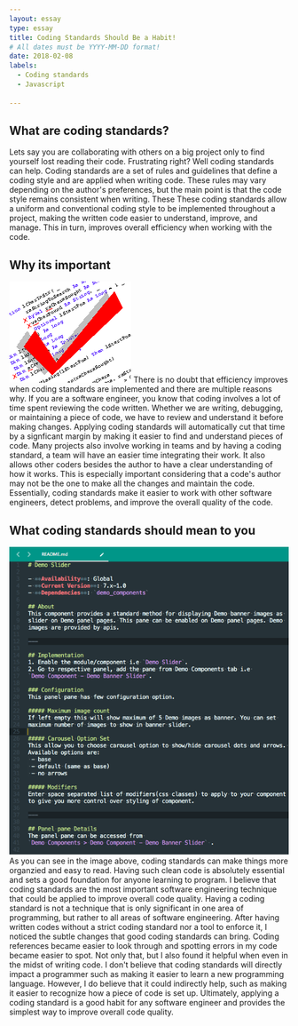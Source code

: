 ```yaml
---
layout: essay
type: essay
title: Coding Standards Should Be a Habit! 
# All dates must be YYYY-MM-DD format!
date: 2018-02-08
labels:
  - Coding standards
  - Javascript
  
---
```


## What are coding standards?
Lets say you are collaborating with others on a big project only to find yourself lost reading their code. Frustrating right? Well coding standards can help. Coding standards are a set of rules and guidelines that define a coding style and are applied when writing code. These rules may vary depending on the author's preferences, but the main point is that the code style remains consistent when writing. These These coding standards allow a uniform and conventional coding style to be implemented throughout a project, making the written code easier to understand, improve, and manage. This in turn, improves overall efficiency when working with the code.  

## Why its important
<img class="ui small left floated image" src="../images/CodingStandards.png">
There is no doubt that efficiency improves when coding standards are implemented and there are multiple reasons why. If you are a software engineer, you know that coding involves a lot of time spent reviewing the code written. Whether we are writing, debugging, or maintaining a piece of code, we have to review and understand it before making changes. Applying coding standards will automatically cut that time by a signficant margin by making it easier to find and understand pieces of code. Many projects also involve working in teams and by having a coding standard, a team will have an easier time integrating their work. It also allows other coders besides the author to have a clear understanding of how it works. This is especially important considering that a code's author may not be the one to make all the changes and maintain the code. Essentially, coding standards make it easier to work with other software engineers, detect problems, and improve the overall quality of the code.

## What coding standards should mean to you
<img class="ui small left floated image" src="../images/CodingStandardsReadable.png">
As you can see in the image above, coding standards can make things more organzied and easy to read. Having such clean code is absolutely essential and sets a good foundation for anyone learning to program. I believe that coding standards are the most important software engineering technique that could be applied to improve overall code quality. Having a coding standard is not a technique that is only significant in one area of programming, but rather to all areas of software engineering. After having written codes without a strict coding standard nor a tool to enforce it, I noticed the subtle changes that good coding standards can bring. Coding references became easier to look through and spotting errors in my code became easier to spot. Not only that, but I also found it helpful when even in the midst of writing code. I don't believe that coding standards will directly impact a programmer such as making it easier to learn a new programming language. However, I do believe that it could indirectly help, such as making it easier to recognize how a piece of code is set up. Ultimately, applying a coding standard is a good habit for any software engineer and provides the simplest way to improve overall code quality.
